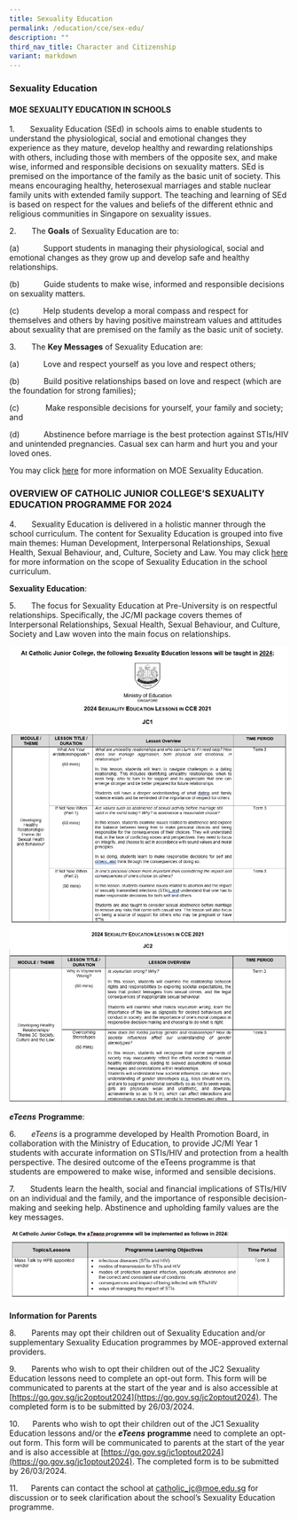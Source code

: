 ```yaml
---
title: Sexuality Education
permalink: /education/cce/sex-edu/
description: ""
third_nav_title: Character and Citizenship
variant: markdown
---
```

### Sexuality Education

#### MOE SEXUALITY EDUCATION IN SCHOOLS
      
1.       Sexuality Education (SEd) in schools aims to enable students to understand the physiological, social and emotional changes they experience as they mature, develop healthy and rewarding relationships with others, including those with members of the opposite sex, and make wise, informed and responsible decisions on sexuality matters. SEd is premised on the importance of the family as the basic unit of society. This means encouraging healthy, heterosexual marriages and stable nuclear family units with extended family support. The teaching and learning of SEd is based on respect for the values and beliefs of the different ethnic and religious communities in Singapore on sexuality issues.

2.       The **Goals** of Sexuality Education are to:

(a)           Support students in managing their physiological, social and emotional changes as they grow up and develop safe and healthy relationships.

(b)           Guide students to make wise, informed and responsible decisions on sexuality matters.

(c)           Help students develop a moral compass and respect for themselves and others by having positive mainstream values and attitudes about sexuality that are premised on the family as the basic unit of society.

3.       The **Key Messages** of Sexuality Education are:

(a)           Love and respect yourself as you love and respect others;

(b)           Build positive relationships based on love and respect (which are the foundation for strong families);

(c)            Make responsible decisions for yourself, your family and society; and

(d)           Abstinence before marriage is the best protection against STIs/HIV and unintended pregnancies. Casual sex can harm and hurt you and your loved ones.

You may click [here](https://go.gov.sg/moe-sexuality-education) for more information on MOE Sexuality Education.


### OVERVIEW OF CATHOLIC JUNIOR COLLEGE’S SEXUALITY EDUCATION PROGRAMME FOR 2024

       
4.       Sexuality Education is delivered in a holistic manner through the school curriculum. The content for Sexuality Education is grouped into five main themes: Human Development, Interpersonal Relationships, Sexual Health, Sexual Behaviour, and, Culture, Society and Law. You may click [here](https://go.gov.sg/moe-sexuality-education-scope) for more information on the scope of Sexuality Education in the school curriculum.

**Sexuality Education**:

5.       The focus for Sexuality Education at Pre-University is on respectful relationships. Specifically, the JC/MI package covers themes of Interpersonal Relationships, Sexual Health, Sexual Behaviour, and Culture, Society and Law woven into the main focus on relationships.

![](/images/Sex_Ed_1.png)
![](/images/Sex_Ed_2.png)
![](/images/Sex_Ed_3.png)

        
**_eTeens_** **Programme**:

6.       _eTeens_ is a programme developed by Health Promotion Board, in collaboration with the Ministry of Education, to provide JC/MI Year 1 students with accurate information on STIs/HIV and protection from a health perspective. The desired outcome of the eTeens programme is that students are empowered to make wise, informed and sensible decisions.

7.       Students learn the health, social and financial implications of STIs/HIV on an individual and the family, and the importance of responsible decision-making and seeking help. Abstinence and upholding family values are the key messages.

![](/images/Sex_Ed_4.png)


**Information for Parents**

8.       Parents may opt their children out of Sexuality Education and/or supplementary Sexuality Education programmes by MOE-approved external providers.

9.       Parents who wish to opt their children out of the JC2 Sexuality Education lessons need to complete an opt-out form. This form will be communicated to parents at the start of the year and is also accessible at [https://go.gov.sg/jc2optout2024](https://go.gov.sg/jc2optout2024). The completed form is to be submitted by 26/03/2024.

10.      Parents who wish to opt their children out of the JC1 Sexuality Education lessons and/or the **_eTeens_** **programme** need to complete an opt-out form. This form will be communicated to parents at the start of the year and is also accessible at [https://go.gov.sg/jc1optout2024](https://go.gov.sg/jc1optout2024). The completed form is to be submitted by 26/03/2024.

11\.      Parents can contact the school at [catholic_jc@moe.edu.sg](catholic_jc@moe.edu.sg) for discussion or to seek clarification about the school’s Sexuality Education programme.
